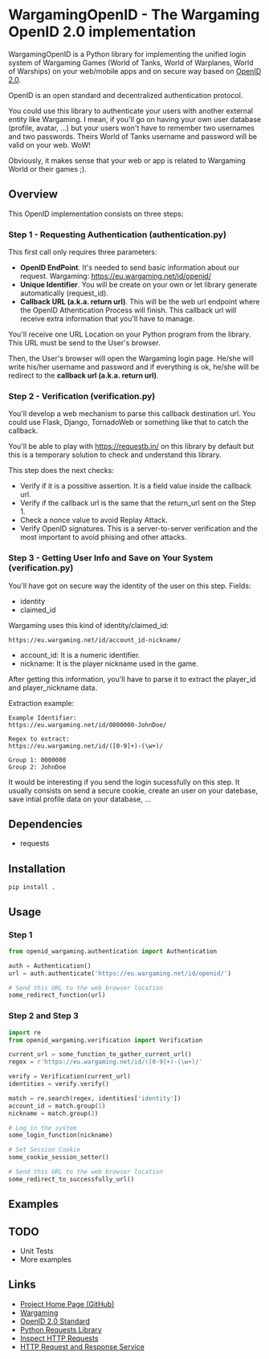 # WargamingOpenID - The Wargaming OpenID 2.0 implementation

WargamingOpenID is a Python library for implementing the unified login system of Wargaming Games (World of Tanks, World of Warplanes, World of Warships) on your web/mobile apps and on secure way based on [OpenID 2.0](https://en.wikipedia.org/wiki/OpenID).

OpenID is an open standard and decentralized authentication protocol.

You could use this library to authenticate your users with another external entity like Wargaming.
I mean, if you'll go on having your own user database (profile, avatar, ...) but your users won't have to remember two usernames and two passwords. Theirs World of Tanks username and password will be valid on your web. WoW!

Obviously, it makes sense that your web or app is related to Wargaming World or their games ;).

## Overview
This OpenID implementation consists on three steps:

### Step 1 - Requesting Authentication (authentication.py)
This first call only requires three parameters:

* **OpenID EndPoint**. It's needed to send basic information about our request. Wargaming: https://eu.wargaming.net/id/openid/
* **Unique Identifier**. You will be create on your own or let library generate automatically (request_id).
* **Callback URL (a.k.a. return url)**. This will be the web url endpoint where the OpenID Athentication Process will finish. This callback url will receive extra information that you'll have to manage.

You'll receive one URL Location on your Python program from the library. This URL must be send to the User's browser.

Then, the User's browser will open the Wargaming login page. He/she will write his/her username and password and if everything is ok, he/she will be redirect to the **callback url (a.k.a. return url)**.

### Step 2 - Verification (verification.py)

You'll develop a web mechanism to parse this callback destination url. You could use Flask, Django, TornadoWeb or something like that to catch the callback.

You'll be able to play with https://requestb.in/ on this library by default but this is a temporary solution to check and understand this library.

This step does the next checks:
* Verify if it is a possitive assertion. It is a field value inside the callback url.
* Verify if the callback url is the same that the return_url sent on the Step 1.
* Check a nonce value to avoid Replay Attack.
* Verify OpenID signatures. This is a server-to-server verification and the most important to avoid phising and other attacks.

### Step 3 - Getting User Info and Save on Your System (verification.py)

You'll have got on secure way the identity of the user on this step. Fields:

* identity
* claimed_id

Wargaming uses this kind of identity/claimed_id:

``https://eu.wargaming.net/id/account_id-nickname/``

* account_id: It is a numeric identifier.
* nickname: It is the player nickname used in the game.

After getting this information, you'll have to parse it to extract the player_id and player_nickname data.

Extraction example:

    Example Identifier:
    https://eu.wargaming.net/id/0000000-JohnDoe/

    Regex to extract:
    https://eu.wargaming.net/id/([0-9]+)-(\w+)/

    Group 1: 0000000
    Group 2: JohnDoe

It would be interesting if you send the login sucessfully on this step. It usually consists on send a secure cookie, create an user on your datebase, save intial profile data on your database, ...

## Dependencies
* requests

## Installation

```
pip install .
```

## Usage

### Step 1
```python
from openid_wargaming.authentication import Authentication

auth = Authentication()
url = auth.authenticate('https://eu.wargaming.net/id/openid/')

# Send this URL to the web browser location
some_redirect_function(url)
```

### Step 2 and Step 3
```python
import re
from openid_wargaming.verification import Verification

current_url = some_function_to_gather_current_url()
regex = r'https://eu.wargaming.net/id/([0-9]+)-(\w+)/'

verify = Verification(current_url)
identities = verify.verify()

match = re.search(regex, identities['identity'])
account_id = match.group(1)
nickname = match.group(2)

# Log in the system
some_login_function(nickname)

# Set Session Cookie
some_cookie_session_setter()

# Send this URL to the web browser location
some_redirect_to_successfully_url()
```


## Examples

## TODO
* Unit Tests
* More examples

## Links
* [Project Home Page (GitHub)](https://github.com/mac-developer/openid-wargaming)
* [Wargaming](http://wargaming.net)
* [OpenID 2.0 Standard](https://openid.net/specs/openid-authentication-2_0.html)
* [Python Requests Library](http://docs.python-requests.org/en/master/)
* [Inspect HTTP Requests](https://requestb.in/)
* [HTTP Request and Response Service](https://httpbin.org/)

